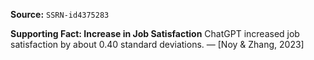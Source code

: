 **Source:** `SSRN-id4375283`

**Supporting Fact: Increase in Job Satisfaction**
ChatGPT increased job satisfaction by about 0.40 standard deviations. — [Noy & Zhang, 2023]
